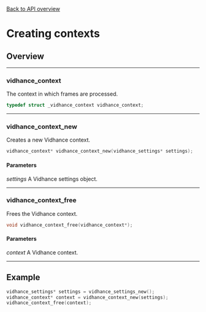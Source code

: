 [Back to API overview](./android/apireference/index.html)
# Creating contexts

## Overview
---
### vidhance_context
The context in which frames are processed.
``` c
typedef struct _vidhance_context vidhance_context;
```
---
### vidhance_context_new
Creates a new Vidhance context.
``` c
vidhance_context* vidhance_context_new(vidhance_settings* settings);
```
#### Parameters
*settings* A Vidhance settings object.

---
### vidhance_context_free
Frees the Vidhance context.
``` c
void vidhance_context_free(vidhance_context*);
```
#### Parameters
*context* A Vidhance context.

---
## Example
``` c
vidhance_settings* settings = vidhance_settings_new();
vidhance_context* context = vidhance_context_new(settings);
vidhance_context_free(context);
```
